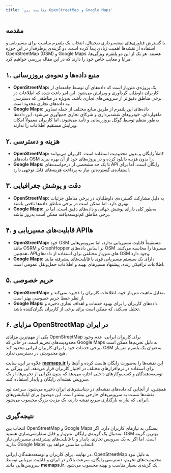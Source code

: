```yaml
---
title: 'مقایسه بین OpenStreetMap و Google Maps'
---
```

## مقدمه
با گسترش فناوری‌های نقشه‌برداری دیجیتال، انتخاب یک پلتفرم مناسب برای مسیریابی و استفاده از نقشه‌ها اهمیت زیادی پیدا کرده است. دو گزینه‌ی پرطرفدار در این حوزه OpenStreetMap (OSM) و Google Maps هستند. هر یک از این دو پلتفرم ویژگی‌ها، مزایا و معایب خاص خود را دارند که در این مقاله بررسی خواهیم کرد.

## ۱. منبع داده‌ها و نحوه‌ی بروزرسانی
- **OpenStreetMap:** یک پروژه‌ی متن‌باز است که داده‌های آن توسط جامعه‌ای از کاربران داوطلب گردآوری و ویرایش می‌شود. این امر باعث شده که اطلاعات در برخی مناطق دقیق‌تر از سرویس‌های تجاری باشد، به‌ویژه در مناطقی که دسترسی به داده‌های تجاری محدود است.
- **Google Maps:** داده‌های این پلتفرم از طریق منابع مختلف از جمله تصاویر ماهواره‌ای، خودروهای نقشه‌برداری و شرکای تجاری جمع‌آوری می‌شود. این داده‌ها به‌طور منظم توسط گوگل بروزرسانی و تأیید می‌شوند، اما کاربران معمولاً امکان ویرایش مستقیم اطلاعات را ندارند.

## ۲. هزینه و دسترسی
- **OpenStreetMap:** کاملاً رایگان و بدون محدودیت استفاده است. کاربران می‌توانند داده‌های OSM را بدون هزینه دانلود کرده و در پروژه‌های خود از آن بهره ببرند.
- **Google Maps:** تا یک حد مشخصی از درخواست‌های API رایگان است، اما برای استفاده‌ی گسترده‌تر، نیاز به پرداخت هزینه‌های قابل توجهی دارد.

## ۳. دقت و پوشش جغرافیایی
- **OpenStreetMap:** به دلیل مشارکت گسترده‌ی داوطلبان، در برخی مناطق جزئیات بهتری دارد. اما ممکن است در برخی مناطق داده‌ها ناقص باشند.
- **Google Maps:** به‌طور کلی دارای پوشش جهانی و داده‌های دقیق است، اما در برخی مناطق کم‌توسعه‌یافته ممکن است به‌روز نباشد.

## ۴. قابلیت‌های مسیریابی و APIها
- **OpenStreetMap:** خود OSM مستقیماً قابلیت مسیریابی ندارد، اما سرویس‌هایی مانند OSRM و GraphHopper بر اساس داده‌های OSM مسیرها را محاسبه می‌کنند. همچنین، APIهای متن‌باز مختلفی برای استفاده از داده‌های OSM وجود دارد.
- **Google Maps:** دارای یک سیستم مسیریابی قوی با قابلیت‌های پیشرفته مانند اطلاعات ترافیکی زنده، پیشنهاد مسیرهای بهینه و اطلاعات حمل‌ونقل عمومی است.

## ۵. حریم خصوصی
- **OpenStreetMap:** به‌دلیل ماهیت متن‌باز خود، اطلاعات کاربران را ذخیره نمی‌کند و از نظر حفظ حریم خصوصی بهتر است.
- **Google Maps:** داده‌های کاربران را برای بهبود خدمات و اهداف تجاری ذخیره و تحلیل می‌کند، که ممکن است برای برخی از کاربران نگران‌کننده باشد.

## ۶. مزایای OpenStreetMap در ایران
یکی از مهم‌ترین مزایای OpenStreetMap برای کاربران ایرانی، عدم وجود محدودیت‌های تحریم است. در حالی که Google Maps به دلیل تحریم‌ها ممکن است برخی خدمات خود را برای کاربران ایرانی محدود کند، OSM به‌عنوان یک پلتفرم متن‌باز هیچ محدودیتی در دسترسی ندارد.

علاوه بر این، سایت **[memaps.ir](https://memaps.ir)** این نقشه‌ها را به‌صورت رایگان هاست کرده و آن‌ها را برای استفاده در نرم‌افزارهای مختلف در اختیار کاربران قرار می‌دهد. این ویژگی به توسعه‌دهندگان و کسب‌وکارهای داخلی اجازه می‌دهد که بدون نگرانی از تحریم‌ها، از یک سرویس نقشه‌ای رایگان و پایدار استفاده کنند.

همچنین، از آنجایی که داده‌های نقشه‌ای در دیتاسنترهای ایران ذخیره می‌شود، سرعت لود نقشه‌ها نسبت به سرویس‌های خارجی بیشتر است. این موضوع برای اپلیکیشن‌های ایرانی که نیاز به بارگذاری سریع نقشه دارند، یک مزیت بزرگ محسوب می‌شود.

## نتیجه‌گیری
انتخاب بین OpenStreetMap و Google Maps بستگی به نیازهای کاربران دارد. اگر به‌دنبال یک گزینه‌ی رایگان، متن‌باز و قابل سفارشی‌سازی هستید، OSM بهترین گزینه است. اما اگر به یک سرویس تجاری، پایدار و با قابلیت‌های پیشرفته‌ی مسیریابی نیاز دارید، Google Maps انتخاب مناسبی خواهد بود. 

در نهایت، برای کاربران و توسعه‌دهندگان ایرانی، OpenStreetMap به دلیل نبود محدودیت‌های تحریم، دسترسی رایگان، سرعت بالاتر در ایران و قابلیت میزبانی توسط سرویس‌هایی مانند **memaps.ir**، یک گزینه‌ی بسیار مناسب و بهینه محسوب می‌شود.
